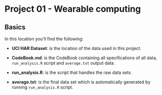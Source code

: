Project 01 - Wearable computing
===============================

Basics
-------------------------------

In this location you'll find the following:

- **UCI HAR Dataset**: is the location of the data used in this project.
 
- **CodeBook.md**: is the CodeBook containing all specifications of all data, ```run_analysis.R``` script and ```average.txt``` output data.

- **run_analysis.R**: is the script that handles the raw data sets.

- **average.txt**: is the final data set which is automatically generated by running ```run_analysis.R``` script.

